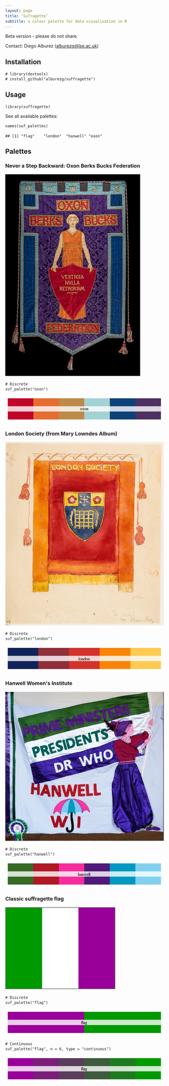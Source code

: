 ```yaml
---
layout: page
title: ‘Sufragette’ 
subtitle: a colour palette for data visualisation in R
---
```


Beta version - please do not share.

Contact: Diego Alburez (<alburezg@lse.ac.uk>)

Installation
------------

    # library(devtools)
    # install_github("alburezg/suffragette")

Usage
-----

    library(suffragette)

See all available palettes:

    names(suf_palettes)

    ## [1] "flag"    "london"  "hanwell" "oxon"

Palettes
--------

### Never a Step Backward: Oxon Berks Bucks Federation

![s](suf/oxon.jpg)

    # Discrete
    suf_palette("oxon")

![s](suf/unnamed-chunk-4-1.png)

### London Society (from Mary Lowndes Album)

![s](suf/london.jpg)

    # Discrete
    suf_palette("london")

![s](suf/unnamed-chunk-5-1.png)

### Hanwell Women's Institute

![s](suf/hanwell.jpg)

    # Discrete
    suf_palette("hanwell")

![s](suf/unnamed-chunk-6-1.png)

### Classic suffragette flag

![s](suf/flag.jpg)

    # Discrete
    suf_palette("flag")

![s](suf/unnamed-chunk-7-1.png)

    # Continuous
    suf_palette("flag", n = 6, type = "continuous")

![s](suf/unnamed-chunk-8-1.png)
